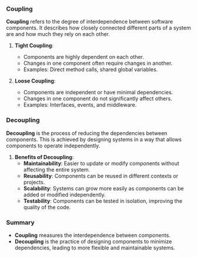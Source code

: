 ### Coupling

**Coupling** refers to the degree of interdependence between software components. It describes how closely connected different parts of a system are and how much they rely on each other.

1. **Tight Coupling**:
   - Components are highly dependent on each other.
   - Changes in one component often require changes in another.
   - Examples: Direct method calls, shared global variables.

2. **Loose Coupling**:
   - Components are independent or have minimal dependencies.
   - Changes in one component do not significantly affect others.
   - Examples: Interfaces, events, and middleware.

### Decoupling

**Decoupling** is the process of reducing the dependencies between components. This is achieved by designing systems in a way that allows components to operate independently.

1. **Benefits of Decoupling**:
   - **Maintainability**: Easier to update or modify components without affecting the entire system.
   - **Reusability**: Components can be reused in different contexts or projects.
   - **Scalability**: Systems can grow more easily as components can be added or modified independently.
   - **Testability**: Components can be tested in isolation, improving the quality of the code.

### Summary

- **Coupling** measures the interdependence between components.
- **Decoupling** is the practice of designing components to minimize dependencies, leading to more flexible and maintainable systems.